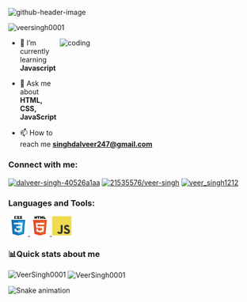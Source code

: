 ![github-header-image](https://github.com/VeerSingh0001/VeerSingh0001/assets/115876530/02efe538-ec9d-4619-a0f5-86f37fd6a077)

<p align="left"> <img src="https://komarev.com/ghpvc/?username=veersingh0001&label=Profile%20views&color=0e75b6&style=flat" alt="veersingh0001" /> </p>  

<img align="right" alt="coding" height ="200" width="400" src="https://raw.githubusercontent.com/rahulbanerjee26/githubProfileReadmeGenerator/main/banners/banner5.gif" alt="VeerSingh0001"/>  


- 🌱 I’m currently learning **Javascript**

- 💬 Ask me about **HTML, CSS, JavaScript**

- 📫 How to reach me **singhdalveer247@gmail.com**

<h3 align="left">Connect with me:</h3>
<p align="left">
<a href="https://linkedin.com/in/dalveer-singh-40526a1aa" target="blank"><img align="center" src="https://raw.githubusercontent.com/rahuldkjain/github-profile-readme-generator/master/src/images/icons/Social/linked-in-alt.svg" alt="dalveer-singh-40526a1aa" height="30" width="40" /></a>
<a href="https://stackoverflow.com/users/21535576/veer-singh" target="blank"><img align="center" src="https://raw.githubusercontent.com/rahuldkjain/github-profile-readme-generator/master/src/images/icons/Social/stack-overflow.svg" alt="21535576/veer-singh" height="30" width="40" /></a>
<a href="https://instagram.com/veer_singh1212" target="blank"><img align="center" src="https://raw.githubusercontent.com/rahuldkjain/github-profile-readme-generator/master/src/images/icons/Social/instagram.svg" alt="veer_singh1212" height="30" width="40" /></a>
</p>

<h3 align="left">Languages and Tools:</h3>
<p align="left"> <a href="https://www.w3schools.com/css/" target="_blank" rel="noreferrer"> <img src="https://raw.githubusercontent.com/devicons/devicon/master/icons/css3/css3-original-wordmark.svg" alt="css3" width="40" height="40"/> </a> <a href="https://www.w3.org/html/" target="_blank" rel="noreferrer"> <img src="https://raw.githubusercontent.com/devicons/devicon/master/icons/html5/html5-original-wordmark.svg" alt="html5" width="40" height="40"/> </a> <a href="https://developer.mozilla.org/en-US/docs/Web/JavaScript" target="_blank" rel="noreferrer"> <img src="https://raw.githubusercontent.com/devicons/devicon/master/icons/javascript/javascript-original.svg" alt="javascript" width="40" height="40"/> </a> </p>

<h3>📊Quick stats about me</h3>
<p><img align="left" src="https://github-readme-stats.vercel.app/api/top-langs?username=VeerSingh0001&show_icons=true&locale=en&layout=compact&theme=tokyonight" alt="VeerSingh0001" /></p>

<p>&nbsp;<img align="center" src="https://github-readme-stats.vercel.app/api?username=VeerSingh0001&show_icons=true&locale=en&theme=tokyonight" alt="VeerSingh0001" /></p>

![Snake animation](https://github.com/VeerSingh0001/VeerSingh0001/blob/output/github-contribution-grid-snake.svg)
